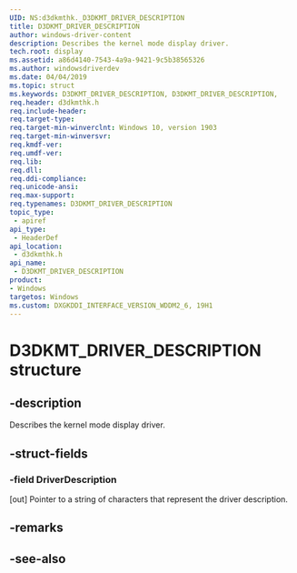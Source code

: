 ```yaml
---
UID: NS:d3dkmthk._D3DKMT_DRIVER_DESCRIPTION
title: D3DKMT_DRIVER_DESCRIPTION
author: windows-driver-content
description: Describes the kernel mode display driver.
tech.root: display
ms.assetid: a86d4140-7543-4a9a-9421-9c5b38565326
ms.author: windowsdriverdev
ms.date: 04/04/2019
ms.topic: struct
ms.keywords: D3DKMT_DRIVER_DESCRIPTION, D3DKMT_DRIVER_DESCRIPTION, 
req.header: d3dkmthk.h
req.include-header:
req.target-type:
req.target-min-winverclnt: Windows 10, version 1903
req.target-min-winversvr:
req.kmdf-ver:
req.umdf-ver:
req.lib:
req.dll:
req.ddi-compliance:
req.unicode-ansi:
req.max-support:
req.typenames: D3DKMT_DRIVER_DESCRIPTION
topic_type: 
 - apiref
api_type: 
 - HeaderDef
api_location: 
 - d3dkmthk.h
api_name: 
 - D3DKMT_DRIVER_DESCRIPTION
product:
- Windows
targetos: Windows
ms.custom: DXGKDDI_INTERFACE_VERSION_WDDM2_6, 19H1
---
```


# D3DKMT_DRIVER_DESCRIPTION structure

## -description

Describes the kernel mode display driver.

## -struct-fields

### -field DriverDescription
 
[out] Pointer to a string of characters that represent the driver description.

## -remarks

## -see-also

